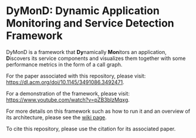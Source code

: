# DyMonD: Dynamic Application Monitoring and Service Detection Framework
DyMonD is a framework that **Dy**namically **Mon**itors an application, **D**iscovers its service components and visualizes them together with some performance metrics in the form of a call graph.

For the paper associated with this repository, please visit: https://dl.acm.org/doi/10.1145/3491086.3492471.

For a demonstration of the framework, please visit: https://www.youtube.com/watch?v=pZB3blzMqxg.

For more details on this framework such as how to run it and an overview of its architecture, please see the [wiki page](https://github.com/a-a-lohn/DyMonD/wiki).

To cite this repository, please use the citation for its associated paper.
